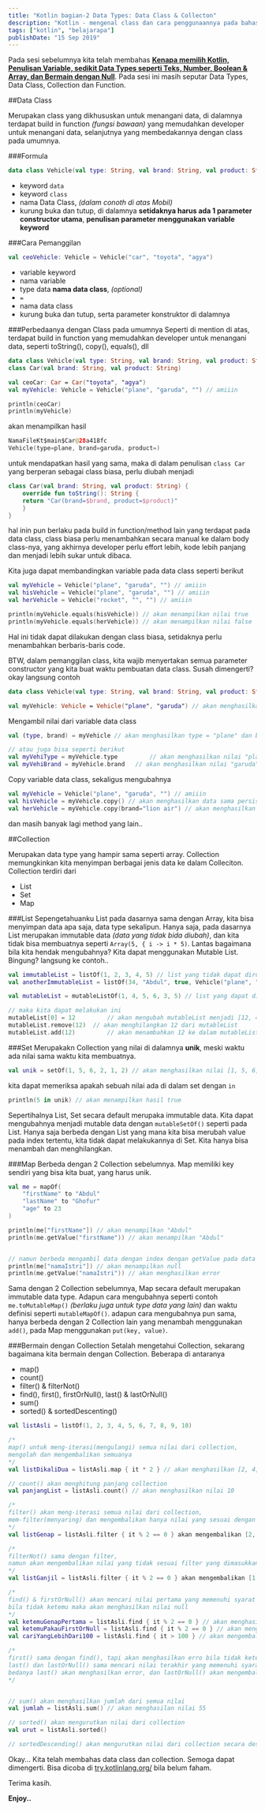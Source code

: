 ```yaml
---
title: "Kotlin bagian-2 Data Types: Data Class & Collecton"
description: "Kotlin - mengenal class dan cara penggunaannya pada bahasa kotlin"
tags: ["kotlin", "belajarapa"]
publishDate: "15 Sep 2019"
---
```


Pada sesi sebelumnya kita telah membahas [**Kenapa memilih Kotlin, Penulisan Variable, sedikit Data Types seperti Teks, Number, Boolean & Array, dan Bermain dengan Null**](/blog/hello-kotlin). Pada sesi ini masih seputar Data Types, Data Class, Collection dan Function.

##Data Class

Merupakan class yang dikhususkan untuk menangani data, di dalamnya terdapat build in function _(fungsi bawaan)_ yang memudahkan developer untuk menangani data, selanjutnya yang membedakannya dengan class pada umumnya.

###Formula

```kotlin
data class Vehicle(val type: String, val brand: String, val product: String)
```

- keyword `data`
- keyword `class`
- nama Data Class, _(dalam conoth di atas Mobil)_
- kurung buka dan tutup, di dalamnya **setidaknya harus ada 1 parameter constructor utama**, **penulisan parameter menggunakan variable keyword**

###Cara Pemanggilan

```kotlin
val ceoVehicle: Vehicle = Vehicle("car", "toyota", "agya")
```

- variable keyword
- nama variable
- type data **nama data class**, _(optional)_
- `=`
- nama data class
- kurung buka dan tutup, serta parameter konstruktor di dalamnya

###Perbedaanya dengan Class pada umumnya
Seperti di mention di atas, terdapat build in function yang memudahkan developer untuk menangani data, seperti toString(), copy(), equals(), dll

```kotlin
data class Vehicle(val type: String, val brand: String, val product: String)
class Car(val brand: String, val product: String)

val ceoCar: Car = Car("toyota", "agya")
val myVehicle: Vehicle = Vehicle("plane", "garuda", "") // amiiin

println(ceoCar)
println(myVehicle)
```

akan menampilkan hasil

```kotlin
NamaFileKt$main$Car@28a418fc
Vehicle(type=plane, brand=garuda, product=)
```

untuk mendapatkan hasil yang sama, maka di dalam penulisan `class Car` yang berperan sebagai class biasa, perlu diubah menjadi

```kotlin
class Car(val brand: String, val product: String) {
	override fun toString(): String {
  	return "Car(brand=$brand, product=$product)"
	}
}
```

hal inin pun berlaku pada build in function/method lain yang terdapat pada data class, class biasa perlu menambahkan secara manual ke dalam body class-nya, yang akhirnya developer perlu effort lebih, kode lebih panjang dan menjadi lebih sukar untuk dibaca.

Kita juga dapat membandingkan variable pada data class seperti berikut

```kotlin
val myVehicle = Vehicle("plane", "garuda", "") // amiiin
val hisVehicle = Vehicle("plane", "garuda", "") // amiiin
val herVehicle = Vehicle("rocket", "", "") // amiiin

println(myVehicle.equals(hisVehicle)) // akan menampilkan nilai true
println(myVehicle.equals(herVehicle)) // akan menampilkan nilai false
```

Hal ini tidak dapat dilakukan dengan class biasa, setidaknya perlu menambahkan berbaris-baris code.

BTW, dalam pemanggilan class, kita wajib menyertakan semua parameter constructor yang kita buat waktu pembuatan data class. Susah dimengerti? okay langsung contoh

```kotlin
data class Vehicle(val type: String, val brand: String, val product: String)

val myVehicle: Vehicle = Vehicle("plane", "garuda") // akan menghasilkan error No value passed for parameter 'product'
```

Mengambil nilai dari variable data class

```kotlin
val (type, brand) = myVehicle // akan menghasilkan type = "plane" dan brand = "garuda"

// atau juga bisa seperti berikut
val myVehiType = myVehicle.type 		// akan menghasilkan nilai "plane"
val myVehiBrand = myVehicle.brand 	// akan menghasilkan nilai "garuda"
```

Copy variable data class, sekaligus mengubahnya

```kotlin
val myVehicle = Vehicle("plane", "garuda", "") // amiiin
val hisVehicle = myVehicle.copy() // akan menghasilkan data sama persis dengan myVehicle
val herVehicle = myVehicle.copy(brand="lion air") // akan menghasilkan daata sama dengan myVehicle, hanya saja brand-nya sudah kita ubah
```

dan masih banyak lagi method yang lain..

##Collection

Merupakan data type yang hampir sama seperti array. Collection memungkinkan kita menyimpan berbagai jenis data ke dalam Colleciton. Collection terdiri dari

- List
- Set
- Map

###List
Sepengetahuanku List pada dasarnya sama dengan Array, kita bisa menyimpan data apa saja, data type sekalipun. Hanya saja, pada dasarnya List merupakan immutable data _(data yang tidak bida diubah)_, dan kita tidak bisa membuatnya seperti `Array(5, { i -> i * 5)`. Lantas bagaimana bila kita hendak mengubahnya? Kita dapat menggunakan Mutable List. Bingung? langsung ke contoh..

```kotlin
val immutableList = listOf(1, 2, 3, 4, 5) // list yang tidak dapat dirubah (Immutable List)
val anotherImmutableList = listOf(34, "Abdul", true, Vehicle("plane", "garuda", ""))

val mutableList = mutableListOf(1, 4, 5, 6, 3, 5) // list yang dapat dirubah (Mutable List)

// maka kita dapat melakukan ini
mutableList[0] = 12 		// akan mengubah mutableList menjadi [12, 4, 5, 6, 3, 5]
mutableList.remove(12) 	// akan menghilangkan 12 dari mutableList
mutableList.add(12) 		// akan menambahkan 12 ke dalam mutableList
```

###Set
Merupakakn Collection yang nilai di dalamnya **unik**, meski waktu ada nilai sama waktu kita membuatnya.

```kotlin
val unik = setOf(1, 5, 6, 2, 1, 2) // akan menghasilkan nilai [1, 5, 6, 2]
```

kita dapat memeriksa apakah sebuah nilai ada di dalam set dengan `in`

```kotlin
println(5 in unik) // akan menampilkan hasil true
```

Sepertihalnya List, Set secara default merupaka immutable data. Kita dapat mengubahnya menjadi mutable data dengan `mutableSetOf()` seperti pada List. Hanya saja berbeda dengan List yang mana kita bisa merubah value pada index tertentu, kita tidak dapat melakukannya di Set. Kita hanya bisa menambah dan menghilangkan.

###Map
Berbeda dengan 2 Collection sebelumnya. Map memiliki key sendiri yang bisa kita buat, yang harus unik.

```kotlin
val me = mapOf(
	"firstName" to "Abdul"
	"lastName" to "Ghofur"
	"age" to 23
)

println(me["firstName"]) // akan menampilkan "Abdul"
println(me.getValue("firstName")) // akan menampilkan "Abdul"


// namun berbeda mengambil data dengan index dengan getValue pada data yang tidak ada, contoh
println(me["namaIstri"]) // akan menampilkan null
println(me.getValue("namaIstri")) // akan menghasilkan error
```

Sama dengan 2 Collection sebelumnya, Map secara default merupakan immutable data type. Adapun cara mengubahnya seperti contoh `me.toMutableMap()` _(berlaku juga untuk type data yang lain)_ dan waktu definisi seperti `mutableMapOf()`. adapun cara mengubahnya pun sama, hanya berbeda dengan 2 Collection lain yang menambah menggunakan `add()`, pada Map menggunakan `put(key, value)`.

###Bermain dengan Collection
Setalah mengetahui Collection, sekarang bagaimana kita bermain dengan Collection. Beberapa di antaranya

- map()
- count()
- filter() & filterNot()
- find(), first(), firstOrNull(), last() & lastOrNull()
- sum()
- sorted() & sortedDescenting()

```kotlin
val listAsli = listOf(1, 2, 3, 4, 5, 6, 7, 8, 9, 10)

/*
map() untuk meng-iterasi(mengulangi) semua nilai dari collection,
mengolah dan mengembalikan semuanya
*/
val listDikaliDua = listAsli.map { it * 2 } // akan menghasilkan [2, 4, 6, 8, 10, 12, 14, 16, 18, 20]

// count() akan menghitung panjang collection
val panjangList = listAsli.count() // akan menghasilkan nilai 10

/*
filter() akan meng-iterasi semua nilai dari collection,
mem-filter(menyaring) dan mengembalikan hanya nilai yang sesuai dengan filter
*/
val listGenap = listAsli.filter { it % 2 == 0 } akan mengembalikan [2, 4, 6, 8, 10]

/*
filterNot() sama dengan filter,
namun akan mengembalikan nilai yang tidak sesuai filter yang dimasukkan
*/
val listGanjil = listAsli.filter { it % 2 == 0 } akan mengembalikan [1, 3, 5, 7, 9]

/*
find() & firstOrNull() akan mencari nilai pertama yang memenuhi syarat pencarian,
bila tidak ketemu maka akan menghasilkan nilai null
*/
val ketemuGenapPertama = listAsli.find { it % 2 == 0 } // akan menghasilkan 2
val ketemuPakauFirstOrNull = listAsli.find { it % 2 == 0 } // akan menghasilkan 2
val cariYangLebihDari100 = listAsli.find { it > 100 } // akan mengembalikan null, begitu juga firstOrNull()

/*
first() sama dengan find(), tapi akan menghasilkan erro bila tidak ketemu
last() dan lastOrNull() sama mencari nilai terakhir yang memenuhi syarat pencarian,
bedanya last() akan menghasilkan error, dan lastOrNull() akan mengembalikan null, bila tidak ketemu
*/


// sum() akan menghasilkan jumlah dari semua nilai
val jumlah = listAsli.sum() // akan menghasilan nilai 55

// sorted() akan mengurutkan nilai dari collection
val urut = listAsli.sorted()

// sortedDescending() akan mengurutkan nilai dari collection secara descending (terbalik)

```

Okay... Kita telah membahas data class dan collection.
Semoga dapat dimengerti. Bisa dicoba di [try.kotlinlang.org/](https://try.kotlinlang.org/) bila belum faham.

Terima kasih.

**Enjoy..**
